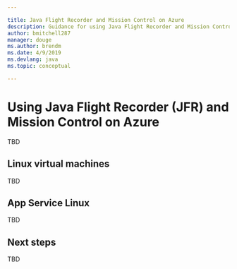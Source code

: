 ```yaml
---

title: Java Flight Recorder and Mission Control on Azure
description: Guidance for using Java Flight Recorder and Mission Control on Azure to collect and review app data.
author: bmitchell287
manager: douge
ms.author: brendm 
ms.date: 4/9/2019
ms.devlang: java
ms.topic: conceptual

---
```

# Using Java Flight Recorder (JFR) and Mission Control on Azure

TBD

## Linux virtual machines

TBD

## App Service Linux

TBD

## Next steps

TBD
